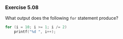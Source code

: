 ### Exercise 5.08
What output does the following `for` statement produce?

```c
for (i = 10; i >= 1; i /= 2)
    printf("%d ", i++);
```

<!--
### Solution

The program will print `10 5 3 2 ` then print an endless stream of `1 `s. The
postfix increment operator in the print statement will always cause the
conditional in the `for` loop to return true.
